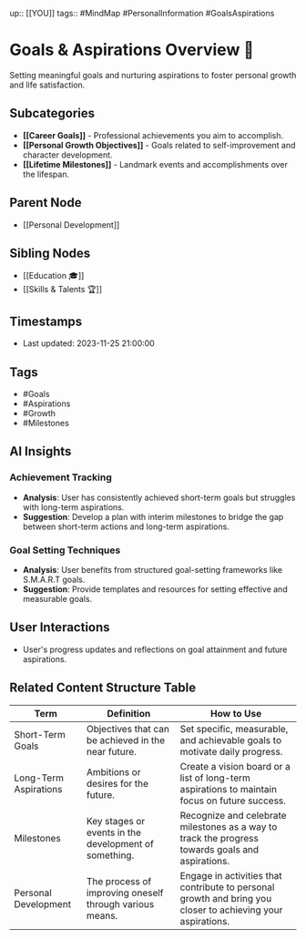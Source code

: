 
up:: [[YOU]]
tags:: #MindMap #PersonalInformation #GoalsAspirations

# Goals & Aspirations Overview 🌳

Setting meaningful goals and nurturing aspirations to foster personal growth and life satisfaction.

## Subcategories
- **[[Career Goals]]** - Professional achievements you aim to accomplish.
- **[[Personal Growth Objectives]]** - Goals related to self-improvement and character development.
- **[[Lifetime Milestones]]** - Landmark events and accomplishments over the lifespan.

## Parent Node
- [[Personal Development]]

## Sibling Nodes
- [[Education 🎓]]
- [[Skills & Talents 🏆]]

## Timestamps
- Last updated: 2023-11-25 21:00:00

## Tags
- #Goals
- #Aspirations
- #Growth
- #Milestones

## AI Insights
### Achievement Tracking
- **Analysis**: User has consistently achieved short-term goals but struggles with long-term aspirations.
- **Suggestion**: Develop a plan with interim milestones to bridge the gap between short-term actions and long-term aspirations.

### Goal Setting Techniques
- **Analysis**: User benefits from structured goal-setting frameworks like S.M.A.R.T goals.
- **Suggestion**: Provide templates and resources for setting effective and measurable goals.

## User Interactions
- User's progress updates and reflections on goal attainment and future aspirations.


## Related Content Structure Table
| Term | Definition | How to Use |
| --- | --- | --- |
| Short-Term Goals | Objectives that can be achieved in the near future. | Set specific, measurable, and achievable goals to motivate daily progress. |
| Long-Term Aspirations | Ambitions or desires for the future. | Create a vision board or a list of long-term aspirations to maintain focus on future success. |
| Milestones | Key stages or events in the development of something. | Recognize and celebrate milestones as a way to track the progress towards goals and aspirations. |
| Personal Development | The process of improving oneself through various means. | Engage in activities that contribute to personal growth and bring you closer to achieving your aspirations. |

